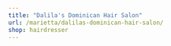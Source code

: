 ```yaml
---
title: "Dalila's Dominican Hair Salon"
url: /marietta/dalilas-dominican-hair-salon/
shop: hairdresser
---
```

